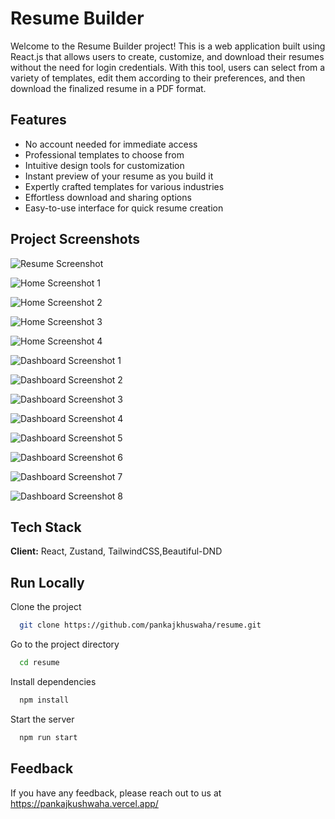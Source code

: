 
# Resume Builder

Welcome to the Resume Builder project! This is a web application built using React.js that allows users to create, customize, and download their resumes without the need for login credentials. With this tool, users can select from a variety of templates, edit them according to their preferences, and then download the finalized resume in a PDF format.


## Features

- No account needed for immediate access
- Professional templates to choose from
- Intuitive design tools for customization
- Instant preview of your resume as you build it
- Expertly crafted templates for various industries
- Effortless download and sharing options
- Easy-to-use interface for quick resume creation


## Project Screenshots

![Resume Screenshot](https://i.ibb.co/McqRZh7/resume.png)

![Home Screenshot 1](https://i.ibb.co/C80ZZ4p/home1.png) 

![Home Screenshot 2](https://i.ibb.co/2j6BG31/home2.png) 

![Home Screenshot 3](https://i.ibb.co/6gB2q52/home3.png) 

![Home Screenshot 4](https://i.ibb.co/FnLzYXw/home4.png) 

![Dashboard Screenshot 1](https://i.ibb.co/9pv7WFP/dashboard1.png) 

![Dashboard Screenshot 2](https://i.ibb.co/syLspWB/dashboard2.png) 

![Dashboard Screenshot 3](https://i.ibb.co/0XBFbBY/dashboard3.png) 

![Dashboard Screenshot 4](https://i.ibb.co/xGQ1mZx/dashboard4.png) 

![Dashboard Screenshot 5](https://i.ibb.co/Qvrkz41/dashboard5.png) 

![Dashboard Screenshot 6](https://i.ibb.co/mF2YDrz/dashboard6.png)

![Dashboard Screenshot 7](https://i.ibb.co/XZfkKSY/dashboard7.png) 

![Dashboard Screenshot 8](https://i.ibb.co/8Dwct56/dashboard8.png) 



## Tech Stack

**Client:** React, Zustand, TailwindCSS,Beautiful-DND

## Run Locally

Clone the project

```bash
  git clone https://github.com/pankajkhuswaha/resume.git
```

Go to the project directory

```bash
  cd resume
```

Install dependencies

```bash
  npm install
```

Start the server

```bash
  npm run start
```


## Feedback

If you have any feedback, please reach out to us at https://pankajkushwaha.vercel.app/

